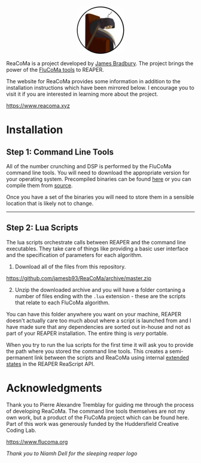 <p align="center">
<img src="logo.jpg" alt="reacoma_logo" width="25%" height="25%">
</p>

ReaCoMa is a project developed by [James Bradbury](https://jamesbradbury.xyz). The project brings the power of the [FluCoMa tools](https://www.flucoma.org) to REAPER. 

The website for ReaCoMa provides some information in addition to the installation instructions which have been mirrored below. I encourage you to visit it if you are interested in learning more about the project.

https://www.reacoma.xyz

# Installation

## Step 1: Command Line Tools

All of the number crunching and DSP is performed by the FluCoMa command line tools. You will need to download the appropriate version for your operating system. Precompiled binaries can be found [here](https://www.flucoma.org/download) or you can compile them from [source](https://github.com/flucoma/flucoma-cli).

Once you have a set of the binaries you will need to store them in a sensible location that is likely not to change.

------------------

## Step 2: Lua Scripts

The lua scripts orchestrate calls between REAPER and the command line executables. They take care of things like providing a basic user interface and the specification of parameters for each algorithm. 

1. Download all of the files from this repository.

https://github.com/jamesb93/ReaCoMa/archive/master.zip

2. Unzip the downloaded archive and you will have a folder contaning a number of files ending with the `.lua` extension - these are the scripts that relate to each FluCoMa algorithm.

You can have this folder anywhere you want on your machine, REAPER doesn't actually care too much about where a script is launched from and I have made sure that any dependencies are sorted out in-house and not as part of your REAPER installation. The entire thing is *very* portable.

When you try to run the lua scripts for the first time it will ask you to provide the path where you stored the command line tools. This creates a semi-permanent link between the scripts and ReaCoMa using internal [extended states](https://www.reaper.fm/sdk/reascript/reascripthelp.html#SetExtState) in the REAPER ReaScript API.

# Acknowledgments

Thank you to Pierre Alexandre Tremblay for guiding me through the process of developing ReaCoMa. The command line tools themselves are not my own work, but a product of the FluCoMa project which can be found here. Part of this work was generously funded by the Huddersfield Creative Coding Lab.

https://www.flucoma.org

*Thank you to Niamh Dell for the sleeping reaper logo*


